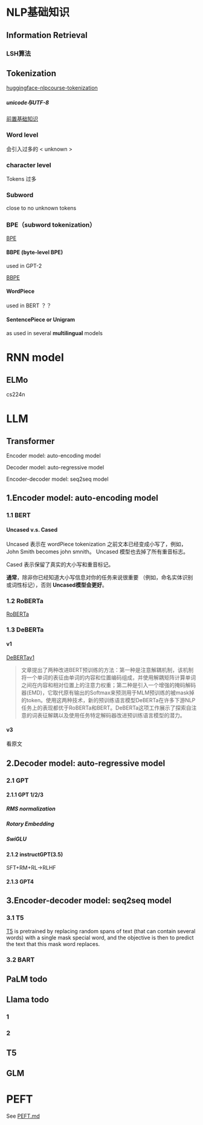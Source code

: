 
# NLP基础知识

## Information Retrieval

### LSH算法



## Tokenization

[huggingface-nlpcourse-tokenization](https://huggingface.co/learn/nlp-course/chapter2/4?fw=pt)

##### unicode与UTF-8

[前置基础知识](https://blog.csdn.net/zhusongziye/article/details/84261211?spm=1001.2101.3001.6650.2&utm_medium=distribute.pc_relevant.none-task-blog-2%7Edefault%7ECTRLIST%7ERate-2-84261211-blog-129034732.235%5Ev38%5Epc_relevant_anti_t3&depth_1-utm_source=distribute.pc_relevant.none-task-blog-2%7Edefault%7ECTRLIST%7ERate-2-84261211-blog-129034732.235%5Ev38%5Epc_relevant_anti_t3&utm_relevant_index=5)

### Word level

会引入过多的 < unknown >

### character level

Tokens 过多

### Subword 

close to no unknown tokens

### BPE（subword tokenization）

[BPE](https://zhuanlan.zhihu.com/p/424631681)

#### BBPE (byte-level BPE)

used in GPT-2

[BBPE](https://zhuanlan.zhihu.com/p/146114164)

#### WordPiece

used in BERT ？？

#### SentencePiece or Unigram

as used in several **multilingual** models





# RNN model

## ELMo

cs224n

## 

# LLM

## Transformer 

Encoder model: auto-encoding model 

Decoder model: auto-regressive model

Encoder-decoder model: seq2seq model



## 1.Encoder model: auto-encoding model 

### 1.1 BERT

#### Uncased v.s. Cased

Uncased 表示在 wordPiece tokenization 之前文本已经变成小写了，例如，John Smith becomes john smnith。 Uncased 模型也去掉了所有重音标志。

Cased 表示保留了真实的大小写和重音标记。

**通常**，除非你已经知道大小写信息对你的任务来说很重要 （例如，命名实体识别或词性标记），否则 **Uncased模型会更好**。

### 1.2 RoBERTa

[RoBERTa](https://zhuanlan.zhihu.com/p/347861417)

### 1.3 DeBERTa

#### v1 

[DeBERTav1](https://zhuanlan.zhihu.com/p/505615608)

> 文章提出了两种改进BERT预训练的方法：第一种是注意解耦机制，该机制将一个单词的表征由单词的内容和位置编码组成，并使用解耦矩阵计算单词之间在内容和相对位置上的注意力权重；第二种是引入一个增强的掩码解码器(EMD)，它取代原有输出的Softmax来预测用于MLM预训练的被mask掉的token。使用这两种技术，新的预训练语言模型DeBERTa在许多下游NLP任务上的表现都优于RoBERTa和BERT。DeBERTa这项工作展示了探索自注意的词表征解耦以及使用任务特定解码器改进预训练语言模型的潜力。

#### v3

看原文

## 2.Decoder model: auto-regressive model

### 2.1 GPT

#### 2.1.1 GPT 1/2/3

##### RMS normalization

##### Rotary Embedding

##### SwiGLU

#### 2.1.2 instructGPT(3.5)

SFT+RM+RL->RLHF

#### 2.1.3 GPT4



## 3.Encoder-decoder model: seq2seq model

### 3.1 T5

 [T5](https://huggingface.co/t5-base) is pretrained by replacing random spans of text (that can contain several words) with a single mask special word, and the objective is then to predict the text that this mask word replaces.

### 3.2 BART

### 





## PaLM todo

## Llama todo

### 1

### 2

## T5

## GLM

# PEFT
See [PEFT.md](PEFT/PEFT笔记.md)










